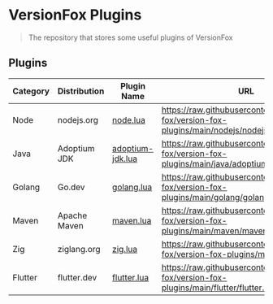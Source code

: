 # VersionFox Plugins

> The repository that stores some useful plugins of VersionFox

## Plugins

| Category | Distribution | Plugin Name                                 | URL                                                                                          |
|----------|--------------|---------------------------------------------|----------------------------------------------------------------------------------------------|
| Node     | nodejs.org   | [node.lua](./node/nodejs.lua)                 | https://raw.githubusercontent.com/version-fox/version-fox-plugins/main/nodejs/nodejs.lua     |
| Java     | Adoptium JDK | [adoptium-jdk.lua](./java/adoptium-jdk.lua) | https://raw.githubusercontent.com/version-fox/version-fox-plugins/main/java/adoptium-jdk.lua | 
| Golang   | Go.dev       | [golang.lua](./golang/golang.lua)           | https://raw.githubusercontent.com/version-fox/version-fox-plugins/main/golang/golang.lua     | 
| Maven    | Apache Maven | [maven.lua](./maven/maven.lua)              | https://raw.githubusercontent.com/version-fox/version-fox-plugins/main/maven/maven.lua       | 
| Zig      | ziglang.org  | [zig.lua](./zig/zig.lua)                    | https://raw.githubusercontent.com/version-fox/version-fox-plugins/main/zig/zig.lua           | 
| Flutter  | flutter.dev  | [flutter.lua](./flutter/flutter.lua)        | https://raw.githubusercontent.com/version-fox/version-fox-plugins/main/flutter/flutter.lua   | 
